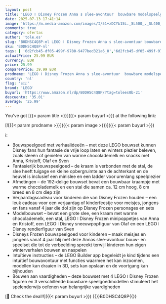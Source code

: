 ```yaml
---
layout: post
title: 'LEGO ǀ Disney Frozen Anna s slee-avontuur  bouwbare modelspeelgoedset voor kinderen met 2 minipoppetjes  leuke fantasiebouwset voor meisjes  jongens en fans vanaf 4 jaar 43256'
date: 2025-07-13 17:41:14
image: 'https://m.media-amazon.com/images/I/51+zDCYb15L._SL500_._SL400_.jpg'
comments: true
category: ofertas
author: 'tole.es'
slug: 'B0DHSC4Q8P-nl LEGO ǀ Disney Frozen Anna s slee-avontuur bouwbare...'
sku: 'B0DHSC4Q8P-nl'
tags: [ '6d2fcb45-df05-499f-9780-9477bed321a6_0','6d2fcb45-df05-499f-9780-9477bed321a6_501','Arborist Merchandising Root','Bouw- & constructiespeelgoed','Creatieve spellen','Educatief speelgoed','Self Service','Special Features Stores','Speelgoed & spellen','Speelgoedbouwsets','lego','🇳🇱', ]
actualPrice: 25.99 EUR
currency: EUR
price: 25.99
comparePrice: 39.99 EUR
prodname: 'LEGO ǀ Disney Frozen Anna s slee-avontuur  bouwbare modelspeelgoedset voor kinderen met 2 minipoppetjes  leuke fantasiebouwset voor meisjes  jongens en fans vanaf 4 jaar 43256'
country: 'nl'
flag: '🇳🇱'
brand: 'LEGO'
buyurl: 'https://www.amazon.nl/dp/B0DHSC4Q8P/?tag=tolees0b-21'
descuento: '35.01'
average: '25.99'
---
```


You've got [{{< param title >}}]({{< param buyurl >}}) at the following link:

[![{{< param prodname >}}]({{< param image >}})]({{< param buyurl >}})

ℹ️:

- Bouwspeelgoed met verhaalideeën – met deze LEGO bouwset kunnen Disney fans hun fantasie de vrije loop laten en winters plezier beleven, zoals sleeën of genieten van warme chocolademelk en snacks met Anna, Kristoff, Olaf en Sven
- Fantasierijk bouwspeelgoed – de kraam is verbonden met de stal, de slee heeft tuigage en kleine opbergruimte aan de achterkant en de heuvel is inclusief een minislee en een ladder voor urenlang speelplezier
- Afmetingen – de 192-delige bouwset bevat een bouwbaar kraampje met warme chocolademelk en een stal die samen ca. 12 cm hoog, 8 cm breed en 8 cm diep zijn
- Verjaardagscadeau voor kinderen die van Disney Frozen houden – een leuk cadeau voor een verjaardag of kinderfeestje voor meisjes, jongens en fans vanaf 4 jaar die dol zijn op Disney Frozen personages en sets
- Modelbouwset – bevat een grote slee, een kraam met warme chocolademelk, een stal, LEGO ǀ Disney Frozen minipoppetjes van Anna en Kristoff, een LEGO ǀ Disney sneeuwpopfiguur van Olaf en een LEGO ǀ Disney rendierfiguur van Sven
- Disneys Frozen bouwspeelgoed voor kinderen – maak meisjes en jongens vanaf 4 jaar blij met deze Annas slee-avontuur bouw- en speelset die tot de verbeelding spreekt terwijl kinderen hun eigen winterverhalen bouwen en naspelen
- Intuïtieve instructies – de LEGO Builder app begeleidt je kind tijdens een intuïtief bouwavontuur met functies waarmee het kan inzoomen, modellen kan draaien in 3D, sets kan opslaan en de voortgang kan bijhouden
- Bouwen aan vaardigheden – deze bouwset met 4 LEGO ǀ Disney Frozen figuren en 3 verschillende bouwbare speelgoedmodellen stimuleert het spelenderwijs oefenen van belangrijke vaardigheden

[🛒 Check the deal!!]({{< param buyurl >}})
{{<world>}}B0DHSC4Q8P{{</world>}}
